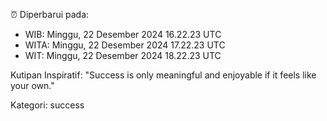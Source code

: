 ⏰ Diperbarui pada:
- WIB: Minggu, 22 Desember 2024 16.22.23 UTC
- WITA: Minggu, 22 Desember 2024 17.22.23 UTC
- WIT: Minggu, 22 Desember 2024 18.22.23 UTC

Kutipan Inspiratif:
"Success is only meaningful and enjoyable if it feels like your own."


Kategori: success

